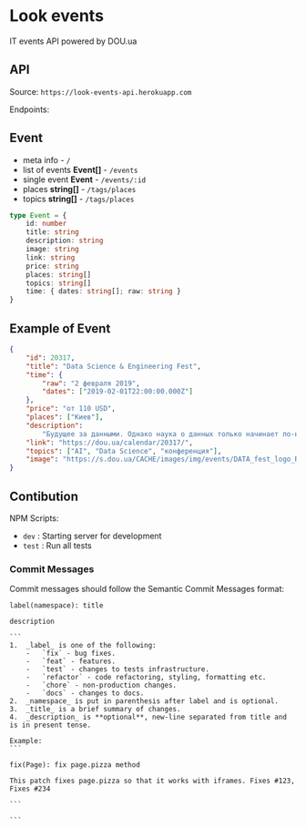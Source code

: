 # Look events

IT events API powered by DOU.ua

## API

Source: `https://look-events-api.herokuapp.com`

Endpoints:

## Event

-   meta info - `/`
-   list of events **Event[]** - `/events`
-   single event **Event** - `/events/:id`
-   places **string[]** - `/tags/places`
-   topics **string[]** - `/tags/places`

```ts
type Event = {
    id: number
    title: string
    description: string
    image: string
    link: string
    price: string
    places: string[]
    topics: string[]
    time: { dates: string[]; raw: string }
}
```

## Example of Event

```json
{
    "id": 20317,
    "title": "Data Science & Engineering Fest",
    "time": {
        "raw": "2 февраля 2019",
        "dates": ["2019-02-01T22:00:00.000Z"]
    },
    "price": "от 110 USD",
    "places": ["Киев"],
    "description":
        "Будущее за данными. Однако наука о данных только начинает по-настоящему набирать обороты. Мы стремительно приближаемся к новой эпохе беспилотных автомобилей, голографических личных помощников и умных роботов. Мир вокруг нас претерпевает фундаментальные изменения, трансформируя все процессы нашей жизни.",
    "link": "https://dou.ua/calendar/20317/",
    "topics": ["AI", "Data Science", "конференция"],
    "image": "https://s.dou.ua/CACHE/images/img/events/DATA_fest_logo_RGB/41bd00fde4f9c738c997ffedd6495674.png"
}
```

## Contibution

NPM Scripts:

-   `dev` : Starting server for development
-   `test` : Run all tests

### Commit Messages

Commit messages should follow the Semantic Commit Messages format:

````
label(namespace): title

description

```
1.  _label_ is one of the following:
    -   `fix` - bug fixes.
    -   `feat` - features.
    -   `test` - changes to tests infrastructure.
    -   `refactor` - code refactoring, styling, formatting etc.
    -   `chore` - non-production changes.
    -   `docs` - changes to docs.
2.  _namespace_ is put in parenthesis after label and is optional.
3.  _title_ is a brief summary of changes.
4.  _description_ is **optional**, new-line separated from title and is in present tense.

Example:
```

fix(Page): fix page.pizza method

This patch fixes page.pizza so that it works with iframes. Fixes #123, Fixes #234

```

```
````

